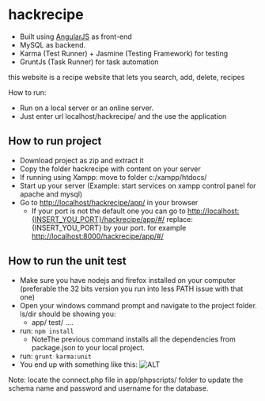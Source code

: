 # hackrecipe

* Built using [AngularJS][1] as front-end 
* MySQL as backend. 
* Karma (Test Runner) + Jasmine (Testing Framework) for testing 
* GruntJs (Task Runner) for task automation

this website is a recipe website that lets you search, add, delete, recipes

How to run: 

- Run on a local server or an online server. 
- Just enter url localhost/hackrecipe/ and the use the application



## How to run project 

* Download project as zip and extract it 
* Copy the folder hackrecipe with content on your server
* If running using Xampp: move to folder c:/xampp/htdocs/  
* Start up your server (Example: start services on xampp control panel for apache and mysql)
* Go to [http://localhost/hackrecipe/app/][3] in your browser
	* If your port is not the default one you can go to [http://localhost:{INSERT_YOU_PORT}/hackrecipe/app/#/][4] replace: {INSERT_YOU_PORT} by your port. for example [http://localhost:8000/hackrecipe/app/#/][5] 

## How to run the unit test

* Make sure you have nodejs and firefox installed on your computer (preferable the 32 bits version you run into less PATH issue with that one)
* Open your windows command prompt and navigate to the project folder. ls/dir should be showing you: 
   * app/ test/ ....
* run: ``` npm install ```
  * NoteThe previous command installs all the dependencies from package.json to your local project. 
* run: 
``` grunt karma:unit ```
* You end up with something like this: 
![ALT][2]


Note: locate the connect.php file in app/phpscripts/ folder to update the schema name and password and username for the database. 


[1]: https://angularjs.org/
[2]: test/sample/test-running.PNG
[3]: http://localhost/hackrecipe/app/
[4]: http://localhost:8000/hackrecipe/app/#/
[5]: http://localhost:8000/hackrecipe/app/#/